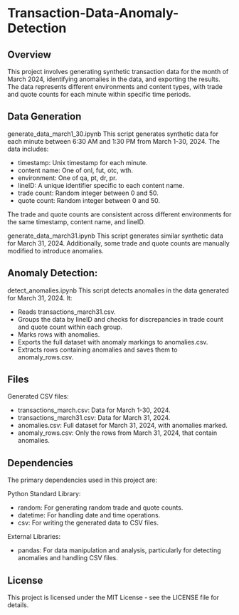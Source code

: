 # Transaction-Data-Anomaly-Detection

## Overview
This project involves generating synthetic transaction data for the month of March 2024, identifying anomalies in the data, and exporting the results. The data represents different environments and content types, with trade and quote counts for each minute within specific time periods.

## Data Generation

generate_data_march1_30.ipynb
This script generates synthetic data for each minute between 6:30 AM and 1:30 PM from March 1-30, 2024. The data includes:

* timestamp: Unix timestamp for each minute.
* content name: One of onl, fut, otc, wth.
* environment: One of qa, pt, dr, pr.
* lineID: A unique identifier specific to each content name.
* trade count: Random integer between 0 and 50.
* quote count: Random integer between 0 and 50.
  
The trade and quote counts are consistent across different environments for the same timestamp, content name, and lineID.

generate_data_march31.ipynb
This script generates similar synthetic data for March 31, 2024. Additionally, some trade and quote counts are manually modified to introduce anomalies.

## Anomaly Detection:

detect_anomalies.ipynb
This script detects anomalies in the data generated for March 31, 2024. It:

* Reads transactions_march31.csv.
* Groups the data by lineID and checks for discrepancies in trade count and quote count within each group.
* Marks rows with anomalies.
* Exports the full dataset with anomaly markings to anomalies.csv.
* Extracts rows containing anomalies and saves them to anomaly_rows.csv.

## Files

Generated CSV files:
* transactions_march.csv: Data for March 1-30, 2024.
* transactions_march31.csv: Data for March 31, 2024.
* anomalies.csv: Full dataset for March 31, 2024, with anomalies marked.
* anomaly_rows.csv: Only the rows from March 31, 2024, that contain anomalies.

## Dependencies

The primary dependencies used in this project are:

Python Standard Library:

* random: For generating random trade and quote counts.
* datetime: For handling date and time operations.
* csv: For writing the generated data to CSV files.

External Libraries:

* pandas: For data manipulation and analysis, particularly for detecting anomalies and handling CSV files.


## License
This project is licensed under the MIT License - see the LICENSE file for details.
